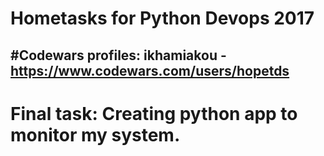 # Hometasks for Python Devops 2017
#Codewars profiles:
ikhamiakou - https://www.codewars.com/users/hopetds
------------
# Final task: Creating python app to monitor my system.
